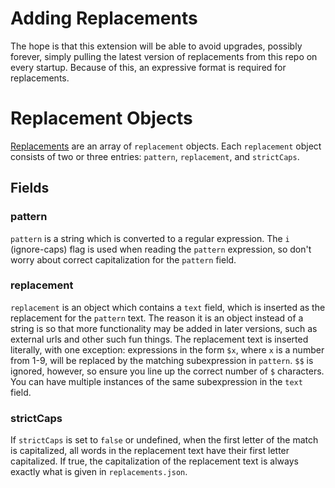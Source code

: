Adding Replacements
===================

The hope is that this extension will be able to avoid upgrades, possibly forever, simply pulling the latest version of replacements from this repo on every startup. Because of this, an expressive format is required for replacements.

# Replacement Objects

[Replacements](replacements.json) are an array of `replacement` objects. Each `replacement` object consists of two or three entries: `pattern`, `replacement`, and `strictCaps`.

## Fields

### pattern

`pattern` is a string which is converted to a regular expression. The `i` (ignore-caps) flag is used when reading the `pattern` expression, so don't worry about correct capitalization for the `pattern` field.

### replacement

`replacement` is an object which contains a `text` field, which is inserted as the replacement for the `pattern` text. The reason it is an object instead of a string is so that more functionality may be added in later versions, such as external urls and other such fun things. The replacement text is inserted literally, with one exception: expressions in the form `$x`, where `x` is a number from 1-9, will be replaced by the matching subexpression in `pattern`. `$$` is ignored, however, so ensure you line up the correct number of `$` characters. You can have multiple instances of the same subexpression in the `text` field.

### strictCaps

If `strictCaps` is set to `false` or undefined, when the first letter of the match is capitalized, all words in the replacement text have their first letter capitalized. If true, the capitalization of the replacement text is always exactly what is given in `replacements.json`.
